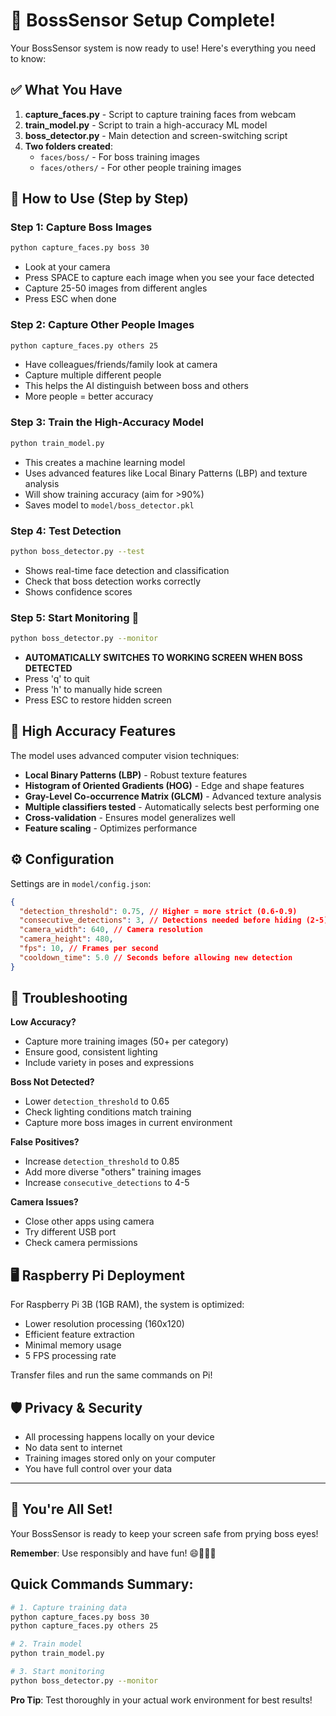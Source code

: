 # 🎉 BossSensor Setup Complete!

Your BossSensor system is now ready to use! Here's everything you need to know:

## ✅ What You Have

1. **capture_faces.py** - Script to capture training faces from webcam
2. **train_model.py** - Script to train a high-accuracy ML model
3. **boss_detector.py** - Main detection and screen-switching script
4. **Two folders created**:
   - `faces/boss/` - For boss training images
   - `faces/others/` - For other people training images

## 🚀 How to Use (Step by Step)

### Step 1: Capture Boss Images

```bash
python capture_faces.py boss 30
```

- Look at your camera
- Press SPACE to capture each image when you see your face detected
- Capture 25-50 images from different angles
- Press ESC when done

### Step 2: Capture Other People Images

```bash
python capture_faces.py others 25
```

- Have colleagues/friends/family look at camera
- Capture multiple different people
- This helps the AI distinguish between boss and others
- More people = better accuracy

### Step 3: Train the High-Accuracy Model

```bash
python train_model.py
```

- This creates a machine learning model
- Uses advanced features like Local Binary Patterns (LBP) and texture analysis
- Will show training accuracy (aim for >90%)
- Saves model to `model/boss_detector.pkl`

### Step 4: Test Detection

```bash
python boss_detector.py --test
```

- Shows real-time face detection and classification
- Check that boss detection works correctly
- Shows confidence scores

### Step 5: Start Monitoring 🎯

```bash
python boss_detector.py --monitor
```

- **AUTOMATICALLY SWITCHES TO WORKING SCREEN WHEN BOSS DETECTED**
- Press 'q' to quit
- Press 'h' to manually hide screen
- Press ESC to restore hidden screen

## 🎯 High Accuracy Features

The model uses advanced computer vision techniques:

- **Local Binary Patterns (LBP)** - Robust texture features
- **Histogram of Oriented Gradients (HOG)** - Edge and shape features
- **Gray-Level Co-occurrence Matrix (GLCM)** - Advanced texture analysis
- **Multiple classifiers tested** - Automatically selects best performing one
- **Cross-validation** - Ensures model generalizes well
- **Feature scaling** - Optimizes performance

## ⚙️ Configuration

Settings are in `model/config.json`:

```json
{
  "detection_threshold": 0.75, // Higher = more strict (0.6-0.9)
  "consecutive_detections": 3, // Detections needed before hiding (2-5)
  "camera_width": 640, // Camera resolution
  "camera_height": 480,
  "fps": 10, // Frames per second
  "cooldown_time": 5.0 // Seconds before allowing new detection
}
```

## 🔧 Troubleshooting

**Low Accuracy?**

- Capture more training images (50+ per category)
- Ensure good, consistent lighting
- Include variety in poses and expressions

**Boss Not Detected?**

- Lower `detection_threshold` to 0.65
- Check lighting conditions match training
- Capture more boss images in current environment

**False Positives?**

- Increase `detection_threshold` to 0.85
- Add more diverse "others" training images
- Increase `consecutive_detections` to 4-5

**Camera Issues?**

- Close other apps using camera
- Try different USB port
- Check camera permissions

## 🖥️ Raspberry Pi Deployment

For Raspberry Pi 3B (1GB RAM), the system is optimized:

- Lower resolution processing (160x120)
- Efficient feature extraction
- Minimal memory usage
- 5 FPS processing rate

Transfer files and run the same commands on Pi!

## 🛡️ Privacy & Security

- All processing happens locally on your device
- No data sent to internet
- Training images stored only on your computer
- You have full control over your data

---

## 🎊 You're All Set!

Your BossSensor is ready to keep your screen safe from prying boss eyes!

**Remember**: Use responsibly and have fun! 😄👨‍💼👀

## Quick Commands Summary:

```bash
# 1. Capture training data
python capture_faces.py boss 30
python capture_faces.py others 25

# 2. Train model
python train_model.py

# 3. Start monitoring
python boss_detector.py --monitor
```

**Pro Tip**: Test thoroughly in your actual work environment for best results!
